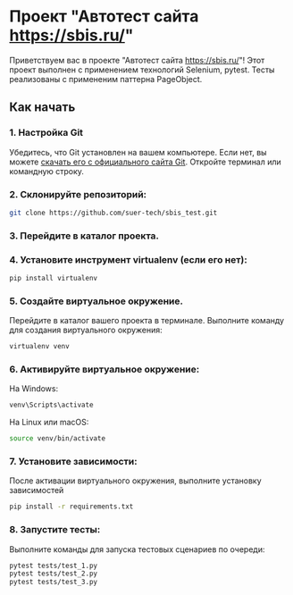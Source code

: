 # Проект "Автотест сайта https://sbis.ru/"

Приветствуем вас в проекте "Автотест сайта https://sbis.ru/"! Этот проект выполнен с применением технологий Selenium, pytest. Тесты реализованы с примененим паттерна PageObject.

## Как начать

### 1. Настройка Git

Убедитесь, что Git установлен на вашем компьютере. Если нет, вы можете [скачать его с официального сайта Git](https://git-scm.com/). Откройте терминал или командную строку.

### 2. Склонируйте репозиторий:

```bash
git clone https://github.com/suer-tech/sbis_test.git
```
### 3. Перейдите в каталог проекта.
### 4. Установите инструмент virtualenv (если его нет):
```bash
pip install virtualenv
```
### 5. Создайте виртуальное окружение.
Перейдите в каталог вашего проекта в терминале.
Выполните команду для создания виртуального окружения:
```bash
virtualenv venv
```
### 6. Активируйте виртуальное окружение:
На Windows:
```bash
venv\Scripts\activate
```

На Linux или macOS:
```bash
source venv/bin/activate
```
### 7. Установите зависимости:

После активации виртуального окружения, выполните установку зависимостей
```bash
pip install -r requirements.txt
```
### 8. Запустите тесты:

Выполните команды для запуска тестовых сценариев по очереди:
```bash
pytest tests/test_1.py
pytest tests/test_2.py
pytest tests/test_3.py
```

